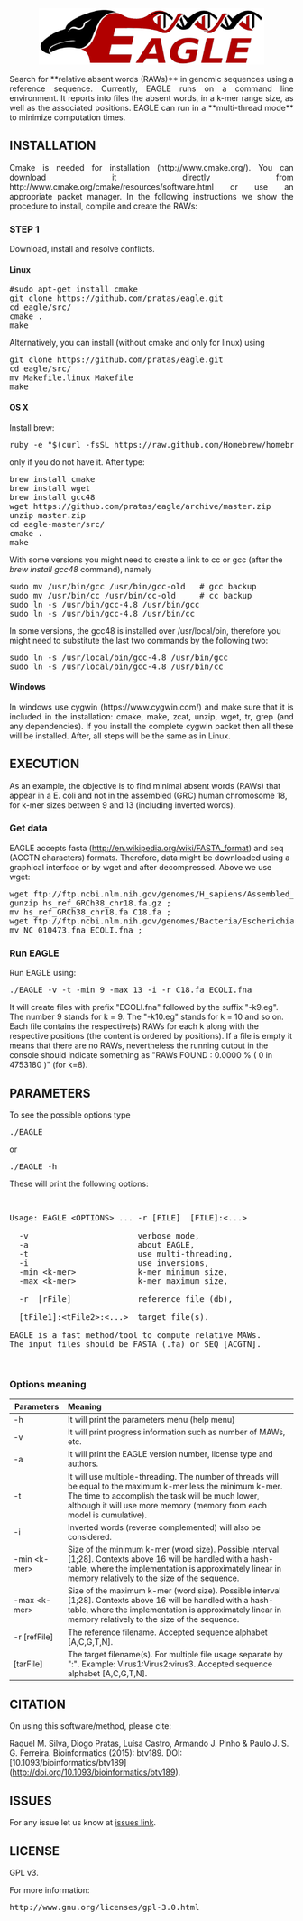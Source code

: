 <p align="center"><img src="imgs/logo.png" 
alt="EAGLE" width="400" height="100" border="0" /></p>

<p align="justify">Search for **relative absent words (RAWs)** in genomic sequences using a reference sequence. Currently, EAGLE runs on a command line environment. It reports into files the absent words, in a k-mer range size, as well as the associated positions. EAGLE can run in a **multi-thread mode** to minimize computation times.</p>

## INSTALLATION ##

<p align="justify">Cmake is needed for installation (http://www.cmake.org/). You can download it directly from http://www.cmake.org/cmake/resources/software.html or use an appropriate packet manager. In the following instructions we show the procedure to install, compile and create the RAWs: </p>

### STEP 1

Download, install and resolve conflicts.

#### Linux 
<pre>
#sudo apt-get install cmake
git clone https://github.com/pratas/eagle.git
cd eagle/src/
cmake .
make
</pre>
Alternatively, you can install (without cmake and only for linux) using
<pre>
git clone https://github.com/pratas/eagle.git
cd eagle/src/
mv Makefile.linux Makefile
make
</pre>

#### OS X
Install brew:
<pre>
ruby -e "$(curl -fsSL https://raw.github.com/Homebrew/homebrew/go/install)"
</pre>
only if you do not have it. After type:
<pre>
brew install cmake
brew install wget
brew install gcc48
wget https://github.com/pratas/eagle/archive/master.zip
unzip master.zip
cd eagle-master/src/
cmake .
make
</pre>
With some versions you might need to create a link to cc or gcc (after the *brew install gcc48* command), namely
<pre>
sudo mv /usr/bin/gcc /usr/bin/gcc-old   # gcc backup
sudo mv /usr/bin/cc /usr/bin/cc-old     # cc backup
sudo ln -s /usr/bin/gcc-4.8 /usr/bin/gcc
sudo ln -s /usr/bin/gcc-4.8 /usr/bin/cc
</pre>
In some versions, the gcc48 is installed over /usr/local/bin, therefore you might need to substitute the last two commands by the following two:
<pre>
sudo ln -s /usr/local/bin/gcc-4.8 /usr/bin/gcc
sudo ln -s /usr/local/bin/gcc-4.8 /usr/bin/cc
</pre>

#### Windows

<p align="justify">In windows use cygwin (https://www.cygwin.com/) and make sure that it is included in the installation: cmake, make, zcat, unzip, wget, tr, grep (and any dependencies). If you install the complete cygwin packet then all these will be installed. After, all steps will be the same as in Linux.</p>

## EXECUTION

As an example, the objective is to find minimal absent words (RAWs) that appear in a E. coli and not in the assembled (GRC) human chromosome 18, for k-mer sizes between 9 and 13 (including inverted words).

### Get data

EAGLE accepts fasta (http://en.wikipedia.org/wiki/FASTA_format) and seq (ACGTN characters) formats. Therefore, data might be downloaded using a graphical interface or by wget and after decompressed. Above we use wget:

<pre>
wget ftp://ftp.ncbi.nlm.nih.gov/genomes/H_sapiens/Assembled_chromosomes/seq/hs_ref_GRCh38_chr18.fa.gz ;
gunzip hs_ref_GRCh38_chr18.fa.gz ;
mv hs_ref_GRCh38_chr18.fa C18.fa ;
wget ftp://ftp.ncbi.nlm.nih.gov/genomes/Bacteria/Escherichia_coli_K_12_substr__DH10B_uid58979/NC_010473.fna ;
mv NC_010473.fna ECOLI.fna ;
</pre>

### Run EAGLE

Run EAGLE using:

<pre>
./EAGLE -v -t -min 9 -max 13 -i -r C18.fa ECOLI.fna
</pre>

It will create files with prefix "ECOLI.fna" followed by the suffix "-k9.eg". The number 9 stands for k = 9. The "-k10.eg" stands for k = 10 and so on. Each file contains the respective(s) RAWs for each k along with the respective positions (the content is ordered by positions). If a file is empty it means that there are no RAWs, nevertheless the running output in the console should indicate something as "RAWs FOUND : 0.0000 % ( 0 in 4753180 )" (for k=8).

## PARAMETERS

To see the possible options type
<pre>
./EAGLE
</pre>
or
<pre>
./EAGLE -h
</pre>
These will print the following options:
<pre>
<p>
Usage: EAGLE &#60OPTIONS&#62 ... -r [FILE]  [FILE]:&#60...&#62

  -v                       verbose mode,            
  -a                       about EAGLE,            
  -t                       use multi-threading,            
  -i                       use inversions,           
  -min &#60k-mer&#62             k-mer minimum size,           
  -max &#60k-mer&#62             k-mer maximum size,              
                                                    
  -r  [rFile]              reference file (db),
                                                    
  [tFile1]:&#60tFile2&#62:&#60...&#62  target file(s).         

EAGLE is a fast method/tool to compute relative MAWs.
The input files should be FASTA (.fa) or SEQ [ACGTN].</p>
</pre>

### Options meaning

| Parameters          | Meaning                                                     |
|---------------------|:------------------------------------------------------------|
| -h                  | It will print the parameters menu (help menu)                                        |
| -v                  | It will print progress information such as number of MAWs, etc.    |
| -a                  | It will print the EAGLE version number, license type and authors.                    |
| -t                  | It will use multiple-threading. The number of threads will be equal to the maximum k-mer less the minimum k-mer. The time to accomplish the task will be much lower, although it will use more memory (memory from each model is cumulative).                   |
| -i                  | Inverted words (reverse complemented) will also be considered. |
| -min &#60;k-mer&#62;   | Size of the minimum k-mer (word size). Possible interval [1;28]. Contexts above 16 will be handled with a hash-table, where the implementation is approximately linear in memory relatively to the size of the sequence. |
| -max &#60;k-mer&#62;   | Size of the maximum k-mer (word size). Possible interval [1;28]. Contexts above 16 will be handled with a hash-table, where the implementation is approximately linear in memory relatively to the size of the sequence. |
| -r [refFile]        | The reference filename. Accepted sequence alphabet [A,C,G,T,N]. |
| [tarFile]           | The target filename(s). For multiple file usage separate by ":". Example: Virus1:Virus2:virus3. Accepted sequence alphabet [A,C,G,T,N]. |


## CITATION ##

On using this software/method, please cite:

Raquel M. Silva, Diogo Pratas, Luísa Castro, Armando J. Pinho & Paulo J. S. G. Ferreira. Bioinformatics (2015): btv189.
DOI: [10.1093/bioinformatics/btv189] (http://doi.org/10.1093/bioinformatics/btv189).

## ISSUES ##

For any issue let us know at [issues link](https://github.com/pratas/eagle/issues).

## LICENSE ##

GPL v3.

For more information:
<pre>http://www.gnu.org/licenses/gpl-3.0.html</pre>


